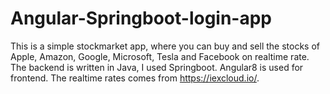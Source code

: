 # Angular-Springboot-login-app

This is a simple stockmarket app, where you can buy and sell the stocks of Apple, Amazon, Google, Microsoft, Tesla and Facebook on realtime rate. The backend is written in Java, I used Springboot. Angular8 is used for frontend. The realtime rates comes from https://iexcloud.io/. 
